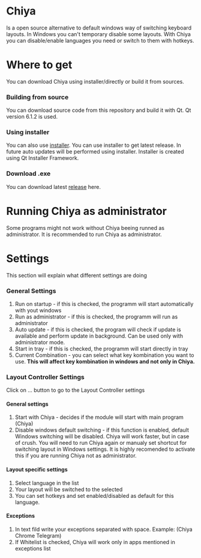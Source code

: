 # Chiya
Is a open source alternative to default windows way of switching keyboard layouts. In Windows you can't temporary disable some layouts. With Chiya you can disable/enable languages you need or switch to them with hotkeys.

# Where to get
You can download Chiya using installer/directly or build it from sources. 

### Building from source
You can download source code from this repository and build it with Qt. Qt version 6.1.2 is used.

### Using installer
You can also use [installer](https://github.com/QYQYMBA/ChiyaProject/releases). You can use installer to get latest release. In future auto updates will be performed using installer.
Installer is created using Qt Installer Framework.

### Download .exe
You can download latest [release](https://github.com/QYQYMBA/ChiyaProject/releases) here.

# Running Chiya as administrator
Some programs might not work without Chiya beeing runned as administrator. It is recommended to run Chiya as administrator. 

# Settings
This section will explain what different settings are doing
### General Settings
1) Run on startup - if this is checked, the programm will start automatically with yout windows 
2) Run as administrator - if this is checked, the programm will run as administrator
3) Auto update - if this is checked, the program will check if update is available and perform update in background. Can be used only with administrator mode.
4) Start in tray - if this is checked, the programm will start directly in tray
5) Current Combination - you can select what key kombination you want to use. **This will affect key kombination in windows and not only in Chiya.**

### Layout Controller Settings
Click on ... button to go to the Layout Controller settings
#### General settings
1) Start with Chiya - decides if the module will start with main program (Chiya)
2) Disable windows default switching - if this function is enabled, default Windows switching will be disabled. Chiya will work faster, but in case of crush. You will need to run Chiya again or manualy set shortcut for switching layout in Windows settings. It is highly recomended to activate this if you are running Chiya not as administrator.
#### Layout specific settings
1) Select language in the list
2) Your layout will be switched to the selected
3) You can set hotkeys and set enabled/disabled as default for this language.
#### Exceptions
1) In text fild write your exceptions separated with space. Example: (Chiya Chrome Telegram)
2) If Whitelist is checked, Chiya will work only in apps mentioned in exceptions list


